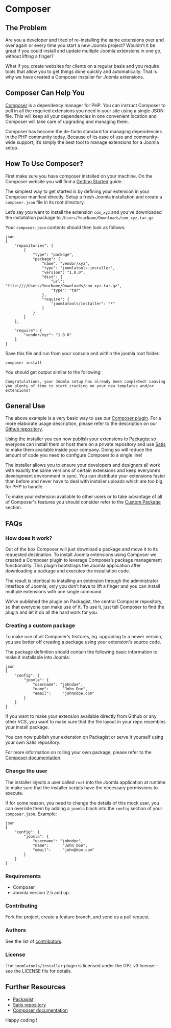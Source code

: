 

# Composer

## The Problem
Are you a developer and tired of re-installing the same extensions over and over again or every time you start a new Joomla project? Wouldn’t it be great if you could install and update multiple Joomla extensions in one go, without lifting a finger?

What if you create websites for clients on a regular basis and you require tools that allow you to get things done quickly and automatically. That is why we have created a Composer installer for Joomla extensions. 

## Composer Can Help You
[Composer](http://getcomposer.org/) is a dependency manager for PHP. You can instruct Composer to pull in all the required extensions you need in your site using a single JSON file. This will keep all your dependencies in one convenient location and Composer will take care of upgrading and managing them.

Composer has become the de-facto standard for managing dependencies in the PHP community today. Because of its ease of use and community-wide support, it’s simply the best tool to manage extensions for a Joomla setup.

## How To Use Composer?

First make sure you have composer installed on your machine. On the Composer website you will find a [Getting Started](http://getcomposer.org/doc/00-intro.md) guide.

The simplest way to get started is by defining your extension in your Composer manifest directly. Setup a fresh Joomla installation and create a `composer.json` file in its root directory.

Let’s say you want to install the extension `com_xyz` and you’ve downloaded the installation package to `/Users/YourName/Downloads/com_xyz.tar.gz`.

Your `composer.json` contents should then look as follows:

```
json
{
    "repositories": [
        {
            "type": "package",
            "package": {
                "name": "vendor/xyz",
                "type": "joomlatools-installer",
                "version": "1.0.0",
                "dist": {
                    "url": "file:////Users/YourName/Downloads/com_xyz.tar.gz",
                    "type": "tar"
                },
                "require": {
                    "joomlatools/installer": "*"
                }
            }
        }
    ],

    "require": {
        "vendor/xyz": "1.0.0"
    }
}
```
Save this file and run from your console and within the joomla root folder: 

``` 
composer install
``` 
You should get output similar to the following:

```
Congratulations, your Joomla setup has already been completed! Leaving you plenty of time to start cracking on your new templates and/or extensions!
```

## General Use 
The above example is a very basic way to use our [Composer plugin](https://github.com/joomlatools/joomla-composer). For a more elaborate usage description, please refer to the description on our [Github repository](https://github.com/joomlatools/joomla-composer).

Using the installer you can now publish your extensions to [Packagist](https://packagist.org/) so everyone can install them or host them on a private repository and use [Satis](https://github.com/composer/satis) to make them available inside your company. Doing so will reduce the amount of code you need to configure Composer to a single line!

The installer allows you to ensure your developers and designers all work with exactly the same versions of certain extensions and keep everyone’s development environment in sync. You can distribute your extensions faster than before and never have to deal with installer uploads which are too big for PHP to handle.

To make your extension available to other users or to take advantage of all of Composer's features you should consider refer to the [Custom Package](#custom) section.

## FAQs 

### How does it work?

Out of the box Composer will just download a package and move it to its requested destination. To install Joomla extensions using Composer we created a Composer plugin to leverage Composer’s package management functionality. This plugin bootstraps the Joomla application after downloading a package and executes the installation code.

The result is identical to installing an extension through the administrator interface of Joomla; only you don’t have to lift a finger and you can install multiple extensions with one single command

We’ve published the plugin on Packagist, the central Composer repository, so that everyone can make use of it. To use it, just tell Composer to find the plugin and let it do all the hard work for you.

<a name="custom"></a>
### Creating a custom package 

To make use of all Composer's features, eg. upgrading to a newer version, you are better off creating a package using your extension's source code. 

The package definition should contain the following basic information to make it installable into Joomla: 

```
json
{
    "config": {
        "joomla": {
            "username": "johndoe",
            "name":		 "John Doe",
            "email": 	 "john@doe.com"
        }
    }
}
```

If you want to make your extension available directly from Github or any other VCS, you want to make sure that the file layout in your repo resembles your install package. 

You can now publish your extension on Packagist or serve it yourself using your own Satis repository. 

For more information on rolling your own package, please refer to the [Composer documentation](http://getcomposer.org/doc/02-libraries.md).


### Change the user

The installer injects a user called `root` into the Joomla application at runtime to make sure that the installer scripts have the necessary permissions to execute.

If for some reason, you need to change the details of this mock user, you can override them by adding a `joomla` block into the `config` section of your `composer.json`. Example:  

```
json
{
    "config": {
        "joomla": {
            "username": "johndoe",
            "name":		 "John Doe",
            "email": 	 "john@doe.com"
        }
    }
}
```

### Requirements

* Composer
* Joomla version 2.5 and up.

### Contributing

Fork the project, create a feature branch, and send us a pull request.

### Authors

See the list of [contributors](https://github.com/joomlatools/joomla-composer/contributors).

### License

The `joomlatools/installer` plugin is licensed under the GPL v3 license - see the LICENSE file for details.

## Further Resources 
- [Packagist](https://packagist.org/)
- [Satis repository](http://getcomposer.org/doc/articles/handling-private-packages-with-satis.md)
- [Composer documentation](http://getcomposer.org/doc/02-libraries.md)

Happy coding !




